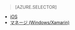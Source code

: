 > [AZURE.SELECTOR]
- [iOS](../articles/app-service-mobile-ios-how-to-use-client-library.md)
- [マネージ (Windows/Xamarin)](../articles/app-service-mobile-dotnet-how-to-use-client-library.md)

